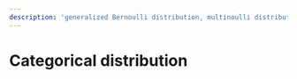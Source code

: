 ```yaml
---
description: 'generalized Bernoulli distribution, multinoulli distribution'
---
```


# Categorical distribution

